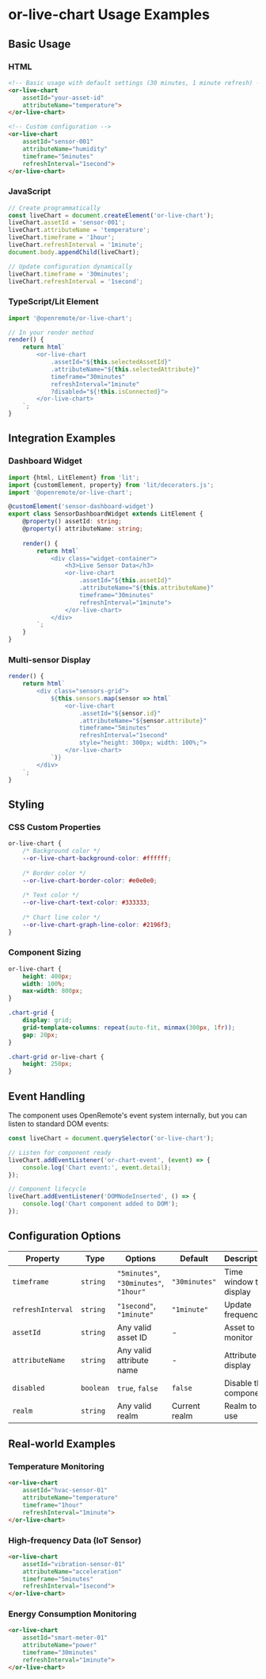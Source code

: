 # or-live-chart Usage Examples

## Basic Usage

### HTML
```html
<!-- Basic usage with default settings (30 minutes, 1 minute refresh) -->
<or-live-chart 
    assetId="your-asset-id" 
    attributeName="temperature">
</or-live-chart>

<!-- Custom configuration -->
<or-live-chart 
    assetId="sensor-001" 
    attributeName="humidity"
    timeframe="5minutes"
    refreshInterval="1second">
</or-live-chart>
```

### JavaScript
```javascript
// Create programmatically
const liveChart = document.createElement('or-live-chart');
liveChart.assetId = 'sensor-001';
liveChart.attributeName = 'temperature';
liveChart.timeframe = '1hour';
liveChart.refreshInterval = '1minute';
document.body.appendChild(liveChart);

// Update configuration dynamically
liveChart.timeframe = '30minutes';
liveChart.refreshInterval = '1second';
```

### TypeScript/Lit Element
```typescript
import '@openremote/or-live-chart';

// In your render method
render() {
    return html`
        <or-live-chart 
            .assetId="${this.selectedAssetId}"
            .attributeName="${this.selectedAttribute}"
            timeframe="30minutes"
            refreshInterval="1minute"
            ?disabled="${!this.isConnected}">
        </or-live-chart>
    `;
}
```

## Integration Examples

### Dashboard Widget
```typescript
import {html, LitElement} from 'lit';
import {customElement, property} from 'lit/decorators.js';
import '@openremote/or-live-chart';

@customElement('sensor-dashboard-widget')
export class SensorDashboardWidget extends LitElement {
    @property() assetId: string;
    @property() attributeName: string;
    
    render() {
        return html`
            <div class="widget-container">
                <h3>Live Sensor Data</h3>
                <or-live-chart
                    .assetId="${this.assetId}"
                    .attributeName="${this.attributeName}"
                    timeframe="30minutes"
                    refreshInterval="1minute">
                </or-live-chart>
            </div>
        `;
    }
}
```

### Multi-sensor Display
```typescript
render() {
    return html`
        <div class="sensors-grid">
            ${this.sensors.map(sensor => html`
                <or-live-chart
                    .assetId="${sensor.id}"
                    .attributeName="${sensor.attribute}"
                    timeframe="5minutes"
                    refreshInterval="1second"
                    style="height: 300px; width: 100%;">
                </or-live-chart>
            `)}
        </div>
    `;
}
```

## Styling

### CSS Custom Properties
```css
or-live-chart {
    /* Background color */
    --or-live-chart-background-color: #ffffff;
    
    /* Border color */
    --or-live-chart-border-color: #e0e0e0;
    
    /* Text color */
    --or-live-chart-text-color: #333333;
    
    /* Chart line color */
    --or-live-chart-graph-line-color: #2196f3;
}
```

### Component Sizing
```css
or-live-chart {
    height: 400px;
    width: 100%;
    max-width: 800px;
}

.chart-grid {
    display: grid;
    grid-template-columns: repeat(auto-fit, minmax(300px, 1fr));
    gap: 20px;
}

.chart-grid or-live-chart {
    height: 250px;
}
```

## Event Handling

The component uses OpenRemote's event system internally, but you can listen to standard DOM events:

```typescript
const liveChart = document.querySelector('or-live-chart');

// Listen for component ready
liveChart.addEventListener('or-chart-event', (event) => {
    console.log('Chart event:', event.detail);
});

// Component lifecycle
liveChart.addEventListener('DOMNodeInserted', () => {
    console.log('Chart component added to DOM');
});
```

## Configuration Options

| Property | Type | Options | Default | Description |
|----------|------|---------|---------|-------------|
| `timeframe` | `string` | `"5minutes"`, `"30minutes"`, `"1hour"` | `"30minutes"` | Time window to display |
| `refreshInterval` | `string` | `"1second"`, `"1minute"` | `"1minute"` | Update frequency |
| `assetId` | `string` | Any valid asset ID | - | Asset to monitor |
| `attributeName` | `string` | Any valid attribute name | - | Attribute to display |
| `disabled` | `boolean` | `true`, `false` | `false` | Disable the component |
| `realm` | `string` | Any valid realm | Current realm | Realm to use |

## Real-world Examples

### Temperature Monitoring
```html
<or-live-chart 
    assetId="hvac-sensor-01" 
    attributeName="temperature"
    timeframe="1hour"
    refreshInterval="1minute">
</or-live-chart>
```

### High-frequency Data (IoT Sensor)
```html
<or-live-chart 
    assetId="vibration-sensor-01" 
    attributeName="acceleration"
    timeframe="5minutes"
    refreshInterval="1second">
</or-live-chart>
```

### Energy Consumption Monitoring
```html
<or-live-chart 
    assetId="smart-meter-01" 
    attributeName="power"
    timeframe="30minutes"
    refreshInterval="1minute">
</or-live-chart>
```